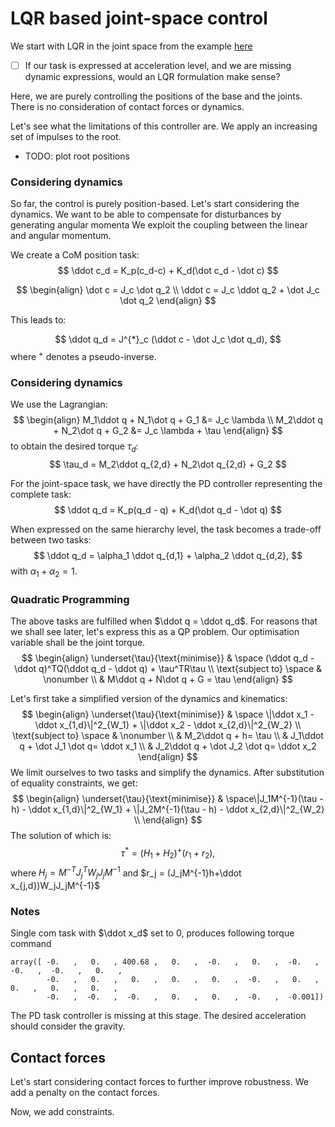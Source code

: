 # LQR based joint-space control
We start with LQR in the joint space from the example [here](https://colab.research.google.com/github/deepmind/mujoco/blob/main/python/LQRipynb) 
- [ ] If our task is expressed at acceleration level, and we are missing dynamic expressions, would an LQR formulation make sense?

Here, we are purely controlling the positions of the base and the joints. 
There is no consideration of contact forces or dynamics. 

Let's see what the limitations of this controller are.
We apply an increasing set of impulses to the root.
- TODO: plot root positions

### Considering dynamics
So far, the control is purely position-based.
Let's start considering the dynamics.
We want to be able to compensate for disturbances by generating angular momenta
We exploit the coupling between the linear and angular momentum.

We create a CoM position task:
$$
\ddot c_d = K_p(c_d-c) + K_d(\dot c_d - \dot c)
$$

$$
\begin{align}
\dot c = J_c \dot q_2 \\
\ddot c = J_c \ddot q_2 + \dot J_c \dot q_2
\end{align}
$$

This leads to:

$$
\ddot q_d = J^{*}_c (\ddot c - \dot J_c \dot q_d),
$$
where $^{+}$ denotes a pseudo-inverse.

### Considering dynamics
We use the Lagrangian:
$$
\begin{align}
M_1\ddot q + N_1\dot q + G_1 &= J_c \lambda \\
M_2\ddot q + N_2\dot q + G_2 &= J_c \lambda + \tau
\end{align}
$$
to obtain the desired torque $\tau_d$:
$$
\tau_d = M_2\ddot q_{2,d} + N_2\dot q_{2,d} + G_2 
$$

For the joint-space task, we have directly the PD controller representing the complete task:
$$
\ddot q_d = K_p(q_d - q) + K_d(\dot q_d - \dot q)
$$

When expressed on the same hierarchy level, the task becomes a trade-off between two tasks:
$$
\ddot q_d = \alpha_1 \ddot q_{d,1} + \alpha_2 \ddot q_{d,2},
$$
with $\alpha_1 + \alpha_2 = 1$.

### Quadratic Programming

The above tasks are fulfilled when $\ddot q = \ddot q_d$. For reasons that we shall see later, let's express this as a QP problem.
Our optimisation variable shall be the joint torque.
$$
\begin{align}
\underset{\tau}{\text{minimise}} & \space (\ddot q_d - \ddot q)^TQ(\ddot q_d - \ddot q) + \tau^TR\tau \\
\text{subject to} \space & \nonumber \\
& M\ddot q + N\dot q + G = \tau
\end{align}
$$

Let's first take a simplified version of the dynamics and kinematics:
$$
\begin{align}
\underset{\tau}{\text{minimise}} & \space \|\ddot x_1 - \ddot x_{1,d}\|^2_{W_1} +  \|\ddot x_2 - \ddot x_{2,d}\|^2_{W_2}  \\
\text{subject to} \space & \nonumber \\
& M_2\ddot q + h= \tau \\
& J_1\ddot q + \dot J_1 \dot q= \ddot x_1 \\
& J_2\ddot q + \dot J_2 \dot q= \ddot x_2
\end{align}
$$
We limit ourselves to two tasks and simplify the dynamics.
After substitution of equality constraints, we get:
$$
\begin{align}
\underset{\tau}{\text{minimise}} & \space\|J_1M^{-1}(\tau - h) - \ddot x_{1,d}\|^2_{W_1} +  \|J_2M^{-1}(\tau - h) - \ddot x_{2,d}\|^2_{W_2}  \\
\end{align}
$$
The solution of which is:
$$
\tau^* = (H_1+H_2)^+(r_1+r_2), 
$$
where $H_j = M^{-T}J_j^TW_jJ_jM^{-1}$ and $r_j = (J_jM^{-1}h+\ddot x_{j,d})W_jJ_jM^{-1}$

### Notes
Single com task with $\ddot x_d$ set to 0, produces following torque command
```
array([ -0.   ,   0.   , 400.68 ,   0.   ,  -0.   ,   0.   ,  -0.   ,  -0.   ,  -0.   ,   0.   ,
        -0.   ,   0.   ,   0.   ,   0.   ,   0.   ,  -0.   ,   0.   ,   0.   ,   0.   ,   0.   ,
        -0.   ,  -0.   ,  -0.   ,   0.   ,   0.   ,  -0.   ,  -0.001])
```
The PD task controller is missing at this stage. The desired acceleration should consider the gravity.


## Contact forces

Let's start considering contact forces to further improve robustness.
We add a penalty on the contact forces.

Now, we add constraints.

